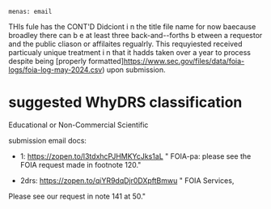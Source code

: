 ```
menas: email
```


THIs fule  has  the  CONT'D  Didciont i n  the  title  file name  for now baecause broadley  there  can b e at least three back-and--forths b etween a requestor and the public cliason or  affilaites  regualrly. This  requyiested received particualy  unique  treatment i n that  it hadds taken  over  a year  to process despite being [properly  formatted]https://www.sec.gov/files/data/foia-logs/foia-log-may-2024.csv) upon submission.





#  suggested  WhyDRS classification
Educational or Non-Commercial Scientific




submission email docs:

- 1: https://zopen.to/l3tdxhcPJHMKYcJks1aL
" FOIA-pa: please see the FOIA request made in footnote 120."

- 2drs: https://zopen.to/qiYR9dqDjr0DXpftBmwu
" FOIA Services,

Please see our request in note 141 at 50."
